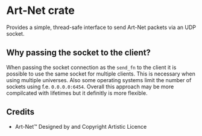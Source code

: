 # Art-Net crate

Provides a simple, thread-safe interface to send Art-Net packets via an UDP socket. 

## Why passing the socket to the client?

When passing the socket connection as the `send_fn` to the client it is possible to use the same socket for multiple clients. This is necessary when using multiple universes. Also some operating systems limit the number of sockets using f.e. `0.0.0.0:6454`. Overall this approach may be more compilcated with lifetimes but it definitly is more flexible.

## Credits

- Art-Net™ Designed by and Copyright Artistic Licence
